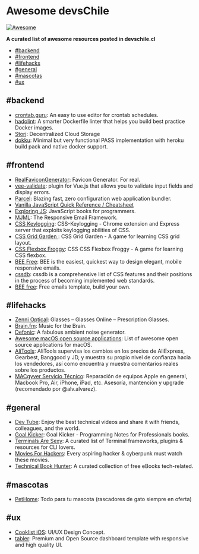 # Awesome devsChile

[![Awesome](https://cdn.rawgit.com/sindresorhus/awesome/d7305f38d29fed78fa85652e3a63e154dd8e8829/media/badge.svg)](https://github.com/sindresorhus/awesome)

**A curated list of awesome resources posted in devschile.cl**

- [#backend](#backend)
- [#frontend](#frontend)
- [#lifehacks](#lifehacks)
- [#general](#general)
- [#mascotas](#mascotas)
- [#ux](#ux)

## #backend

- [crontab.guru](https://crontab.guru/): An easy to use editor for crontab schedules.
- [hadolint](https://github.com/hadolint/hadolint): A smarter Dockerfile linter that helps you build best practice Docker images.
- [Storj](https://storj.io/): Decentralized Cloud Storage
- [dokku](http://dokku.viewdocs.io/dokku/): Minimal but very functional PASS implementation with heroku build pack and native docker support.

## #frontend

- [RealFaviconGenerator](https://realfavicongenerator.net/): Favicon Generator. For real.
- [vee-validate](https://github.com/baianat/vee-validate): plugin for Vue.js that allows you to validate input fields and display errors.
- [Parcel](https://parceljs.org/): Blazing fast, zero configuration web application bundler.
- [Vanilla JavaScript Quick Reference / Cheatsheet](https://gist.github.com/thegitfather/9c9f1a927cd57df14a59c268f118ce86)
- [Exploring JS](http://exploringjs.com/): JavaScript books for programmers.
- [MJML](https://mjml.io/):  The Responsive Email Framework.
- [CSS Keylogging](https://github.com/maxchehab/CSS-Keylogging): CSS-Keylogging - Chrome extension and Express server that exploits keylogging abilities of CSS.
- [CSS Grid Garden ](https://cssgridgarden.com/): CSS Grid Garden - A game for learning CSS grid layout.
- [CSS Flexbox Froggy](https://flexboxfroggy.com/): CSS CSS Flexbox Froggy - A game for learning CSS flexbox.
- [BEE Free](https://beefree.io/): BEE is the easiest, quickest way to design elegant, mobile responsive emails.
- [cssdb](https://jonathantneal.github.io/cssdb/): cssdb is a comprehensive list of CSS features and their positions in the process of becoming implemented web standards.
- [BEE free](https://beefree.io/templates/): Free emails template, build your own.

## #lifehacks

- [Zenni Optical](http://www.zennioptical.com/): Glasses – Glasses Online – Prescription Glasses.
- [Brain.fm](https://www1.brain.fm/): Music for the Brain.
- [Defonic](http://defonic.com/): A fabulous ambient noise generator.
- [Awesome macOS open source applications](https://github.com/serhii-londar/open-source-mac-os-apps): List of awesome open source applications for macOS.
- [AliTools](https://alitools.io/): AliTools supervisa los cambios en los precios de AliExpress, Gearbest, Banggood y JD, y muestra su propio nivel de confianza hacia los vendedores, así como encuentra y muestra comentarios reales sobre los productos.
- [MACgyver Servicio Técnico](https://www.facebook.com/MacgyverST/): Reparación de equipos Apple en general, Macbook Pro, Air, iPhone, iPad, etc. Asesoría, mantención y upgrade (recomendado por @alv.alvarez).

## #general
- [Dev Tube](https://dev.tube/): Enjoy the best technical videos and share it with friends, colleagues, and the world.
- [Goal Kicker](http://goalkicker.com/): Goal Kicker - Programming Notes for Professionals books.
- [Terminals Are Sexy](https://terminalsare.sexy/): A curated list of Terminal frameworks, plugins & resources for CLI lovers.
- [Movies For Hackers](https://hackermovie.club/): Every aspiring hacker & cyberpunk must watch these movies.
- [Technical Book Hunter](https://github.com/TechBookHunter?tab=repositories): A curated collection of free eBooks tech-related.

## #mascotas
- [PetHome](https://www.pethomechile.cl/): Todo para tu mascota (rascadores de gato siempre en oferta)

## #ux
- [Cooklist iOS](https://www.behance.net/gallery/59512423/Cooklist-iOS-UIUX-Design-Concept): UI/UX Design Concept.
- [tabler](https://tabler.github.io/): Premium and Open Source dashboard template with responsive and high quality UI.
